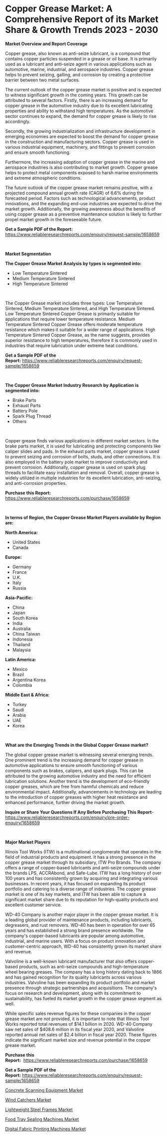<p><h1>Copper Grease Market: A Comprehensive Report of its Market Share & Growth Trends 2023 - 2030</h1></p><p><strong>Market Overview and Report Coverage</strong></p>
<p><p>Copper grease, also known as anti-seize lubricant, is a compound that contains copper particles suspended in a grease or oil base. It is primarily used as a lubricant and anti-seize agent in various applications such as automotive, marine, industrial, and aerospace industries. Copper grease helps to prevent seizing, galling, and corrosion by creating a protective barrier between two metal surfaces.</p><p>The current outlook of the copper grease market is positive and is expected to witness significant growth in the coming years. This growth can be attributed to several factors. Firstly, there is an increasing demand for copper grease in the automotive industry due to its excellent lubricating properties and ability to withstand high temperatures. As the automotive sector continues to expand, the demand for copper grease is likely to rise accordingly.</p><p>Secondly, the growing industrialization and infrastructure development in emerging economies are expected to boost the demand for copper grease in the construction and manufacturing sectors. Copper grease is used in various industrial equipment, machinery, and fittings to prevent corrosion and ensure smooth functioning.</p><p>Furthermore, the increasing adoption of copper grease in the marine and aerospace industries is also contributing to market growth. Copper grease helps to protect metal components exposed to harsh marine environments and extreme atmospheric conditions.</p><p>The future outlook of the copper grease market remains positive, with a projected compound annual growth rate (CAGR) of 6.6% during the forecasted period. Factors such as technological advancements, product innovations, and the expanding end-use industries are expected to drive the market growth. Additionally, the growing awareness about the benefits of using copper grease as a preventive maintenance solution is likely to further propel market growth in the foreseeable future.</p></p>
<p><strong>Get a Sample PDF of the Report:</strong> <a href="https://www.reliableresearchreports.com/enquiry/request-sample/1658659">https://www.reliableresearchreports.com/enquiry/request-sample/1658659</a></p>
<p>&nbsp;</p>
<p><strong>Market Segmentation</strong></p>
<p><strong>The Copper Grease Market Analysis by types is segmented into:</strong></p>
<p><ul><li>Low Temperature Sintered</li><li>Medium Temperature Sintered</li><li>High Temperature Sintered</li></ul></p>
<p>&nbsp;</p>
<p><p>The Copper Grease market includes three types: Low Temperature Sintered, Medium Temperature Sintered, and High Temperature Sintered. Low Temperature Sintered Copper Grease is primarily suitable for applications that require lower temperature resistance. Medium Temperature Sintered Copper Grease offers moderate temperature resistance which makes it suitable for a wider range of applications. High Temperature Sintered Copper Grease, as the name suggests, provides superior resistance to high temperatures, therefore it is commonly used in industries that require lubrication under extreme heat conditions.</p></p>
<p><strong>Get a Sample PDF of the Report:</strong>&nbsp;<a href="https://www.reliableresearchreports.com/enquiry/request-sample/1658659">https://www.reliableresearchreports.com/enquiry/request-sample/1658659</a></p>
<p>&nbsp;</p>
<p><strong>The Copper Grease Market Industry Research by Application is segmented into:</strong></p>
<p><ul><li>Brake Parts</li><li>Exhaust Parts</li><li>Battery Pole</li><li>Spark Plug Thread</li><li>Others</li></ul></p>
<p>&nbsp;</p>
<p><p>Copper grease finds various applications in different market sectors. In the brake parts market, it is used for lubricating and protecting components like caliper slides and pads. In the exhaust parts market, copper grease is used to prevent seizing and corrosion of bolts, studs, and other connections. It is also employed in the battery pole market to improve conductivity and prevent corrosion. Additionally, copper grease is used on spark plug threads to facilitate easy installation and removal. Overall, copper grease is widely utilized in multiple industries for its excellent lubrication, anti-seizing, and anti-corrosion properties.</p></p>
<p><strong>Purchase this Report:</strong>&nbsp; <a href="https://www.reliableresearchreports.com/purchase/1658659">https://www.reliableresearchreports.com/purchase/1658659</a></p>
<p>&nbsp;</p>
<p><strong>In terms of Region, the Copper Grease Market Players available by Region are:</strong></p>
<p>
    <p> <strong> North America: </strong>
        <ul>
            <li>United States</li>
            <li>Canada</li>
        </ul>
        </p> 
    <p> <strong> Europe: </strong>
        <ul>
            <li>Germany</li>
            <li>France</li>
            <li>U.K.</li>
            <li>Italy</li>
            <li>Russia</li>
        </ul>
        </p> 
    <p> <strong> Asia-Pacific: </strong>
        <ul>
            <li>China</li>
            <li>Japan</li>
            <li>South Korea</li>
            <li>India</li>
            <li>Australia</li>
            <li>China Taiwan</li>
            <li>Indonesia</li>
            <li>Thailand</li>
            <li>Malaysia</li>
        </ul>
        </p> 
    <p> <strong> Latin America: </strong>
        <ul>
            <li>Mexico</li>
            <li>Brazil</li>
            <li>Argentina Korea</li>
            <li>Colombia</li>
        </ul>
        </p> 
    <p> <strong> Middle East & Africa: </strong>
        <ul>
            <li>Turkey</li>
            <li>Saudi</li>
            <li>Arabia</li>
            <li>UAE</li>
            <li>Korea</li>
        </ul>
    </p>
    </p>
<p>&nbsp;</p>
<p><strong>What are the Emerging Trends in the Global Copper Grease market?</strong></p>
<p><p>The global copper grease market is witnessing several emerging trends. One prominent trend is the increasing demand for copper grease in automotive applications to ensure smooth functioning of various components such as brakes, calipers, and spark plugs. This can be attributed to the growing automotive industry and the need for efficient lubrication solutions. Another trend is the development of eco-friendly copper greases, which are free from harmful chemicals and reduce environmental impact. Additionally, advancements in technology are leading to the introduction of copper greases with higher heat resistance and enhanced performance, further driving the market growth.</p></p>
<p><strong>Inquire or Share Your Questions If Any Before Purchasing This Report</strong>- <a href="https://www.reliableresearchreports.com/enquiry/pre-order-enquiry/1658659">https://www.reliableresearchreports.com/enquiry/pre-order-enquiry/1658659</a></p>
<p>&nbsp;</p>
<p><strong>Major Market Players</strong></p>
<p><p>Illinois Tool Works (ITW) is a multinational conglomerate that operates in the field of industrial products and equipment. It has a strong presence in the copper grease market through its subsidiary, ITW Pro Brands. The company offers a range of copper-based lubricants and anti-seize compounds under the brands LPS, ACCRAbond, and Safe-Lube. ITW has a long history of over 100 years and has consistently grown by acquiring and integrating various businesses. In recent years, it has focused on expanding its product portfolio and catering to a diverse range of industries. The copper grease market is one of its key markets, and ITW has been able to capture a significant market share due to its reputation for high-quality products and excellent customer service. </p><p>WD-40 Company is another major player in the copper grease market. It is a leading global provider of maintenance products, including lubricants, degreasers, and rust removers. WD-40 has been in operation for over 65 years and has established a strong brand presence worldwide. The company's copper-based lubricants are popular among automotive, industrial, and marine users. With a focus on product innovation and customer-centric approach, WD-40 has consistently grown its market share and revenue. </p><p>Valvoline is a well-known lubricant manufacturer that also offers copper-based products, such as anti-seize compounds and high-temperature wheel bearing greases. The company has a long history dating back to 1866 and has gained recognition for its quality lubricants across various industries. Valvoline has been expanding its product portfolio and market presence through strategic partnerships and acquisitions. The company's focus on research and development, along with its commitment to sustainability, has fueled its market growth in the copper grease segment as well.</p><p>While specific sales revenue figures for these companies in the copper grease market are not provided, it is important to note that Illinois Tool Works reported total revenues of $14.1 billion in 2020. WD-40 Company saw net sales of $408.6 million in its fiscal year 2020, and Valvoline reported annual net sales of $2.4 billion in fiscal year 2020. These figures indicate the significant market size and revenue potential in the copper grease market.</p></p>
<p><strong>Purchase this Report:</strong>&nbsp;&nbsp;<a href="https://www.reliableresearchreports.com/purchase/1658659">https://www.reliableresearchreports.com/purchase/1658659</a></p>
<p></p>
<p><strong>Get a Sample PDF of the Report:</strong>&nbsp;<a href="https://www.reliableresearchreports.com/enquiry/request-sample/1658659">https://www.reliableresearchreports.com/enquiry/request-sample/1658659</a></p>
<p><p><a href="https://medium.com/@jessicaelliott65/concrete-scanning-equipment-market-size-cagr-trends-2024-2030-479a936c632d">Concrete Scanning Equipment Market</a></p><p><a href="https://medium.com/@nolalockman2023/decoding-wind-catchers-market-metrics-market-share-trends-and-growth-patterns-e9b28c4cd49e">Wind Catchers Market</a></p><p><a href="https://medium.com/@greisdukagjini2014/lightweight-steel-frames-market-competitive-analysis-market-trends-and-forecast-to-2030-3bbc7763905b">Lightweight Steel Frames Market</a></p><p><a href="https://medium.com/@anamariaagolli86/food-tray-sealing-machines-market-report-reveals-the-latest-trends-and-growth-opportunities-of-this-8cc8dd7095c5">Food Tray Sealing Machines Market</a></p><p><a href="https://medium.com/@loretamusaj85/digital-fabric-printing-machines-market-exploring-market-share-market-trends-and-future-growth-1325d20d7573">Digital Fabric Printing Machines Market</a></p></p>